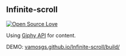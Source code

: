 ## Infinite-scroll
[![Open Source Love](https://badges.frapsoft.com/os/v1/open-source.svg?v=102)](https://github.com/ellerbrock/open-source-badge/)

Using [Giphy API](https://developers.giphy.com/) for content.

DEMO:  [vamosgs.github.io/Infinite-scroll/build/](https://vamosgs.github.io/Infinite-scroll/build/)
